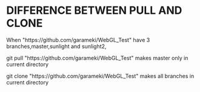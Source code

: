 #  DIFFERENCE BETWEEN PULL AND CLONE

When "https://<span></span>github.com/garameki/WebGL_Test" have 3 branches,master,sunlight and sunlight2,

git pull "https://<span></span>github.com/garameki/WebGL_Test" makes master only in current directory

git clone "https://<span></span>github.com/garameki/WebGL_Test" makes all branches in current directory

